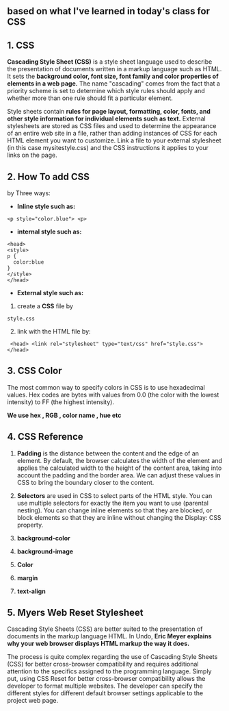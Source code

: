 ## based on what I've learned in today's class for CSS

## 1. CSS
**Cascading Style Sheet (CSS)** is a style sheet language used to describe the presentation of documents written in a markup language such as HTML. It sets the **background color, font size, font family and color properties of elements in a web page.** The name "cascading" comes from the fact that a priority scheme is set to determine which style rules should apply and whether more than one rule should fit a particular element. 

Style sheets contain **rules for page layout, formatting, color, fonts, and other style information for individual elements such as text.** External stylesheets are stored as CSS files and used to determine the appearance of an entire web site in a file, rather than adding instances of CSS for each HTML element you want to customize. Link a file to your external stylesheet (in this case mysitestyle.css) and the CSS instructions it applies to your links on the page.

## 2. How To add CSS  
by Three ways:

* **Inline style such as:**

``` <p style="color.blue"> <p> ```

* **internal style such as:**

```  
<head>
<style>
p {
  color:blue
}
</style>
</head> 
```

* **External style such as:**

    
1.  create a **CSS** file by

 ``` style.css ```


2. link with the HTML file by:

``` <head> <link rel="stylesheet" type="text/css" href="style.css"> </head>```


## 3. CSS Color
The most common way to specify colors in CSS is to use hexadecimal values. Hex codes are bytes with values from 0.0 (the color with the lowest intensity) to FF (the highest intensity).

**We use hex , RGB , color name , hue etc**

## 4. CSS Reference

1. **Padding** is the distance between the content and the edge of an element. By default, the browser calculates the width of the element and applies the calculated width to the height of the content area, taking into account the padding and the border area. We can adjust these values in CSS to bring the boundary closer to the content.

2. **Selectors** are used in CSS to select parts of the HTML style. You can use multiple selectors for exactly the item you want to use (parental nesting). You can change inline elements so that they are blocked, or block elements so that they are inline without changing the Display: CSS property.

3. **background-color**

4. **background-image**

5. **Color**

6. **margin**
 
7. **text-align**


## 5. Myers Web Reset Stylesheet
Cascading Style Sheets (CSS) are better suited to the presentation of documents in the markup language HTML. In Undo, **Eric Meyer explains why your web browser displays HTML markup the way it does.**

The process is quite complex regarding the use of Cascading Style Sheets (CSS) for better cross-browser compatibility and requires additional attention to the specifics assigned to the programming language. Simply put, using CSS Reset for better cross-browser compatibility allows the developer to format multiple websites. The developer can specify the different styles for different default browser settings applicable to the project web page.

